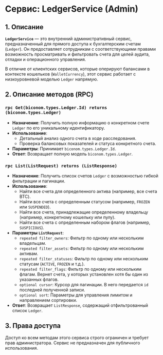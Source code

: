 # Сервис: LedgerService (Admin)

## 1. Описание

**`LedgerService`** — это внутренний административный сервис, предназначенный для прямого доступа к бухгалтерским счетам (`Ledger`). Он предоставляет сотрудникам с соответствующими правами возможность просматривать и фильтровать счета для целей аудита, отладки и операционного управления.

В отличие от клиентских сервисов, которые оперируют балансами в контексте кошельков (`WalletCurrency`), этот сервис работает с низкоуровневой моделью `Ledger` напрямую.

## 2. Описание методов (RPC)

### `rpc Get(biconom.types.Ledger.Id) returns (biconom.types.Ledger)`
- **Назначение**: Получить полную информацию о конкретном счете `Ledger` по его уникальному идентификатору.
- **Использование**:
  - Детальный анализ одного счета в ходе расследования.
  - Проверка балансовых показателей и статуса конкретного счета.
- **Параметры**: Принимает `biconom.types.Ledger.Id`.
- **Ответ**: Возвращает полную модель `biconom.types.Ledger`.

### `rpc List(ListRequest) returns (ListResponse)`
- **Назначение**: Получить список счетов `Ledger` с возможностью гибкой фильтрации и пагинации.
- **Использование**:
  - Найти все счета для определенного актива (например, все счета BTC).
  - Найти все счета с определенным статусом (например, `FROZEN` или `SUSPENDED`).
  - Найти все счета, принадлежащие определенному владельцу (например, конкретному кошельку или пулу).
  - Найти все счета с определенным набором флагов (например, `SUSPICIOUS`).
- **Параметры `ListRequest`**:
  - `repeated filter_owners`: Фильтр по одному или нескольким владельцам.
  - `repeated filter_assets`: Фильтр по одному или нескольким активам.
  - `repeated filter_statuses`: Фильтр по одному или нескольким статусам (`ACTIVE`, `FROZEN` и т.д.).
  - `repeated filter_flags`: Фильтр по одному или нескольким флагам. Вернет счета, у которых установлен хотя бы один из указанных флагов.
  - `optional cursor`: Курсор для пагинации. В него передается `id` последней полученной записи.
  - `optional sort`: Параметры для управления лимитом и направлением сортировки.
- **Ответ**: Возвращает `ListResponse`, содержащий отфильтрованный список `Ledger`.

## 3. Права доступа

Доступ ко всем методам этого сервиса строго ограничен и требует прав администратора. Сервис не предназначен для публичного использования.